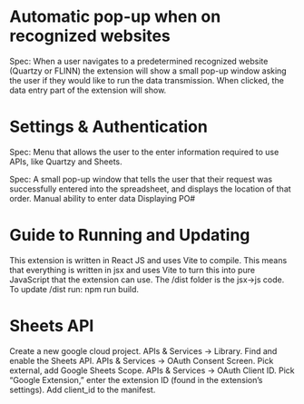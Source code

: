 # Automatic pop-up when on recognized websites

Spec: When a user navigates to a predetermined recognized website (Quartzy or FLINN) the extension will show a small pop-up window asking the user if they would like to run the data transmission. When clicked, the data entry part of the extension will show.

# Settings & Authentication
Spec: Menu that allows the user to the enter information required to use APIs, like Quartzy and Sheets.

Spec: A small pop-up window that tells the user that their request was successfully entered into the spreadsheet, and displays the location of that order.
Manual ability to enter data
Displaying PO#


# Guide to Running and Updating
This extension is written in React JS and uses Vite to compile. This means that everything is written in jsx and uses Vite to turn this into pure JavaScript that the extension can use. The /dist folder is the jsx->js code. To update /dist run: npm run build.

# Sheets API
Create a new google cloud project. APIs & Services -> Library. Find and enable the Sheets API. APIs & Services -> OAuth Consent Screen. Pick external, add Google Sheets Scope. APIs & Services -> OAuth Client ID. Pick “Google Extension,” enter the extension ID (found in the extension’s settings). Add client_id to the manifest. 
